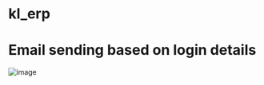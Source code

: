 # kl_erp
# Email sending based on  login details
![image](https://github.com/user-attachments/assets/9206e114-bcf4-49da-b127-79b71e64067f)
